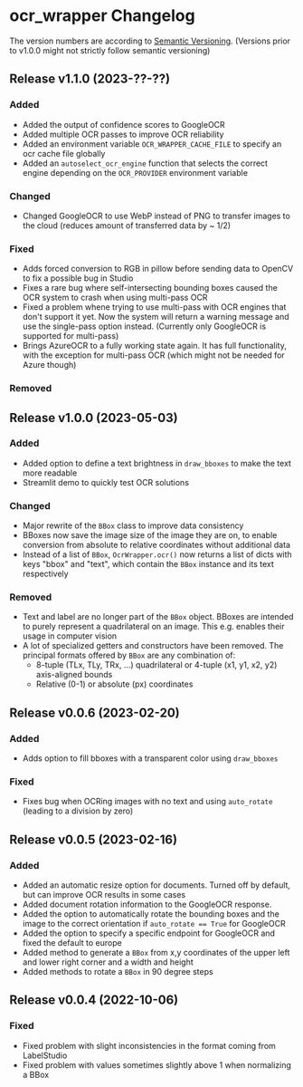 # ocr_wrapper Changelog
The version numbers are according to [Semantic Versioning](http://semver.org/).
(Versions prior to v1.0.0 might not strictly follow semantic versioning)

## Release v1.1.0  (2023-??-??)
### Added
- Added the output of confidence scores to GoogleOCR
- Added multiple OCR passes to improve OCR reliability
- Added an environment variable `OCR_WRAPPER_CACHE_FILE` to specify an ocr cache file globally
- Added an `autoselect_ocr_engine` function that selects the correct engine depending on the `OCR_PROVIDER` environment variable
### Changed
- Changed GoogleOCR to use WebP instead of PNG to transfer images to the cloud (reduces amount of transferred data by ~ 1/2)
### Fixed
- Adds forced conversion to RGB in pillow before sending data to OpenCV to fix a possible bug in Studio
- Fixes a rare bug where self-intersecting bounding boxes caused the OCR system to crash when using multi-pass OCR
- Fixed a problem whene trying to use multi-pass with OCR engines that don't support it yet. Now the system will return a warning message and use the single-pass option instead. (Currently only GoogleOCR is supported for multi-pass)
- Brings AzureOCR to a fully working state again. It has full functionality, with the exception for multi-pass OCR (which might not be needed for Azure though)
### Removed


## Release v1.0.0  (2023-05-03)
### Added
- Added option to define a text brightness in `draw_bboxes` to make the text more readable
- Streamlit demo to quickly test OCR solutions
### Changed
- Major rewrite of the `BBox` class to improve data consistency
- BBoxes now save the image size of the image they are on, to enable conversion from absolute to relative coordinates without additional data
- Instead of a list of `BBox`, `OcrWrapper.ocr()` now returns a list of dicts with keys  "bbox" and "text", which contain the `BBox` instance and its text respectively
### Removed
- Text and label are no longer part of the `BBox` object. BBoxes are intended to purely represent a quadrilateral on an image. This e.g. enables their usage in computer vision
- A lot of specialized getters and constructors have been removed. The principal formats offered by `BBox` are any combination of:
  - 8-tuple (TLx, TLy, TRx, ...) quadrilateral or 4-tuple (x1, y1, x2, y2) axis-aligned bounds
  - Relative (0-1) or absolute (px) coordinates

## Release v0.0.6  (2023-02-20)
### Added
- Adds option to fill bboxes with a transparent color using
  `draw_bboxes`

### Fixed
- Fixes bug when OCRing images with no text and using `auto_rotate`
  (leading to a division by zero)

## Release v0.0.5  (2023-02-16)
### Added
- Added an automatic resize option for documents. Turned off by
default, but can improve OCR results in some cases
- Added document rotation information to the GoogleOCR response.
- Added the option to automatically rotate the bounding boxes and the
image to the correct orientation if `auto_rotate == True` for
GoogleOCR
- Added the option to specify a specific endpoint for GoogleOCR and
fixed the default to europe
- Added method to generate a `BBox` from x,y coordinates of the upper
left and lower right corner and a width and height
- Added methods to rotate a `BBox` in 90 degree steps

## Release v0.0.4  (2022-10-06)
### Fixed
- Fixed problem with slight inconsistencies in the format coming from LabelStudio
- Fixed problem with values sometimes slightly above 1 when normalizing a BBox
